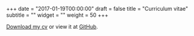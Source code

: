+++
date = "2017-01-19T00:00:00"
draft = false
title = "Curriculum vitae"
subtitle = ""
widget = ""
weight = 50
+++


[Download my cv](http://lcolladotor.github.io/cv/en_CV_lcollado.pdf) or view it at [GitHub](http://lcolladotor.github.io/cv/). 

<!-- <iframe src="http://docs.google.com/viewer?url=http://lcolladotor.github.io/cv/en_CV_lcollado.pdf&embedded=true" width="100%" height="780" style="border: none;"></iframe> -->
